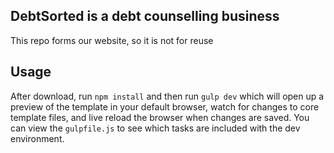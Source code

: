 ## DebtSorted is a debt counselling business

This repo forms our website, so it is not for reuse

## Usage

After download, run `npm install` and then run `gulp dev` which will open up a preview of the template in your default browser, watch for changes to core template files, and live reload the browser when changes are saved. You can view the `gulpfile.js` to see which tasks are included with the dev environment.
